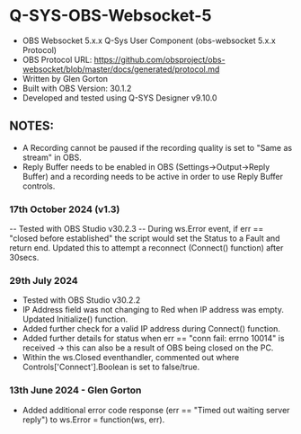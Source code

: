 # Q-SYS-OBS-Websocket-5

- OBS Websocket 5.x.x Q-Sys User Component (obs-websocket 5.x.x Protocol)
- OBS Protocol URL: https://github.com/obsproject/obs-websocket/blob/master/docs/generated/protocol.md
- Written by Glen Gorton
- Built with OBS Version: 30.1.2
- Developed and tested using Q-SYS Designer v9.10.0

## NOTES:
- A Recording cannot be paused if the recording quality is set to "Same as stream" in OBS.
- Reply Buffer needs to be enabled in OBS (Settings->Output->Reply Buffer) and a recording needs to be active in order to use Reply Buffer controls.

### 17th October 2024 (v1.3)
-- Tested with OBS Studio v30.2.3
-- During ws.Error event, if err == "closed before established" the script would set the Status to a Fault and return end. Updated this to attempt a reconnect (Connect() function) after 30secs.

### 29th July 2024
- Tested with OBS Studio v30.2.2
- IP Address field was not changing to Red when IP address was empty. Updated Initialize() function.
- Added further check for a valid IP address during Connect() function.
- Added further details for status when err == "conn fail: errno 10014" is received -> this can also be a result of OBS being closed on the PC.
- Within the ws.Closed eventhandler, commented out where Controls['Connect'].Boolean is set to false/true.

### 13th June 2024 - Glen Gorton
- Added additional error code response (err == "Timed out waiting server reply") to ws.Error = function(ws, err).
